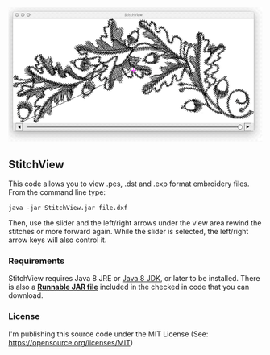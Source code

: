 <p align="center"><img src="https://github.com/wholder/StitchView/blob/master/images/StitchView.gif"></p>


## StitchView
This code allows you to view .pes, .dst and .exp format embroidery files. From the command line type:

    java -jar StitchView.jar file.dxf
    
Then, use the slider and the left/right arrows under the view area rewind the stitches or more forward again.  While the slider is selected, the left/right arrow keys will also control it.
        
### Requirements
StitchView requires Java 8 JRE or [Java 8 JDK](http://www.oracle.com/technetwork/java/javase/downloads/jdk8-downloads-2133151.html), or later to be installed.  There is also a [**Runnable JAR file**](https://github.com/wholder/StitchView/tree/master/out/artifacts/StitchView_jar) included in the checked in code that you can download. 
### License
I'm publishing this source code under the MIT License (See: https://opensource.org/licenses/MIT)